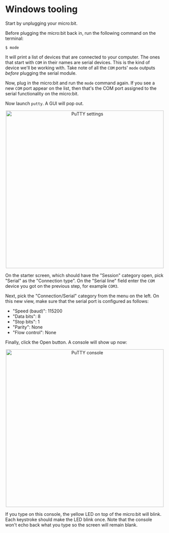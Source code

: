 # Windows tooling

Start by unplugging your micro:bit.

Before plugging the micro:bit back in, run the following command on the terminal:

``` console
$ mode
```

It will print a list of devices that are connected to your computer. The ones that start with `COM`
in their names are serial devices. This is the kind of device we'll be working with. Take note of
all the `COM` ports' `mode` outputs *before* plugging the serial module.

Now, plug in the micro:bit and run the `mode` command again. If you see a new
`COM` port appear on the list, then that's the COM port assigned to the
serial functionality on the micro:bit.

Now launch `putty`. A GUI will pop out.

<p align="center">
<img title="PuTTY settings" src="../assets/putty-settings.png" width="500" />
</p>

On the starter screen, which should have the "Session" category open, pick "Serial" as the
"Connection type". On the "Serial line" field enter the `COM` device you got on the previous step,
for example `COM3`.

Next, pick the "Connection/Serial" category from the menu on the left. On this new view, make sure
that the serial port is configured as follows:

- "Speed (baud)": 115200
- "Data bits": 8
- "Stop bits": 1
- "Parity": None
- "Flow control": None

Finally, click the Open button. A console will show up now:

<p align="center">
<img title="PuTTY console" src="../assets/putty-console.png" width="500" />
</p>

If you type on this console, the yellow LED on top of the micro:bit will blink. Each keystroke
should make the LED blink once. Note that the console won't echo back what you type so the screen
will remain blank.

